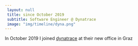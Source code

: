 ```yaml
--- 
 layout: null 
 title: since October 2019
 subtitle: Software Engineer @ Dynatrace 
 image: "img/timeline/dyna.png" 
---
```


In October 2019 I joined [dynatrace](https://www.dynatrace.com) at their new office in Graz
